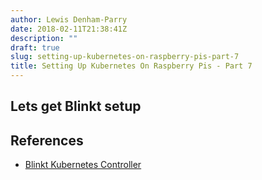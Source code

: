 ```yaml
---
author: Lewis Denham-Parry
date: 2018-02-11T21:38:41Z
description: ""
draft: true
slug: setting-up-kubernetes-on-raspberry-pis-part-7
title: Setting Up Kubernetes On Raspberry Pis - Part 7
---
```


## Lets get Blinkt setup

## References

* [Blinkt Kubernetes Controller](https://github.com/apprenda/blinkt-k8s-controller)
